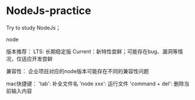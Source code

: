 # NodeJs-practice
Try to study NodeJs；

node

版本推荐：
LTS: 长期稳定版
Current：新特性尝鲜；可能存在bug、漏洞等情况，仅适应开发尝鲜

兼容性：
企业项目对应的node版本可能存在不同的兼容性问题

mac快捷键：
'tab': 补全文件名
'node xxx': 运行文件
'command + del': 删除当前输入内容